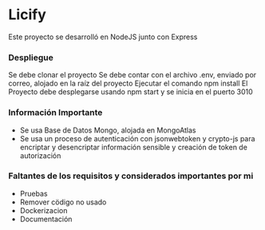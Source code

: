 # Licify

Este proyecto se desarrolló en NodeJS junto con Express

### Despliegue
Se debe clonar el proyecto
Se debe contar con el archivo .env, enviado por correo, alojado en la raíz del proyecto
Ejecutar el comando npm install
El Proyecto debe desplegarse usando npm start y se inicia en el puerto 3010

### Información Importante
- Se usa Base de Datos Mongo, alojada en MongoAtlas
- Se usa un proceso de autenticación con jsonwebtoken y crypto-js para encriptar y desencriptar información sensible y creación de token de autorización

### Faltantes de los requisitos y considerados importantes por mi

- Pruebas
- Remover cödigo no usado
- Dockerizacion
- Documentación
